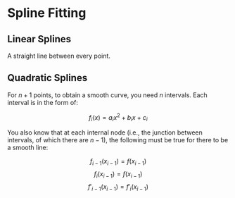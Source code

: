 # Spline Fitting

## Linear Splines

A straight line between every point.

## Quadratic Splines

For $n+1$ points, to obtain a smooth curve, you need $n$ intervals. Each interval is in the form of:

$$f_i(x)=a_ix^2+b_ix+c_i$$

You also know that at each internal node (i.e., the junction between intervals, of which there are $n-1$), the following must be true for there to be a smooth line:

$$f_{i-1}(x_{i-1})=f(x_{i-1})$$
$$f_{i}(x_{i-1})=f(x_{i-1})$$
$$f'_{i-1}(x_{i-1})=f'_i(x_{i-1})$$
